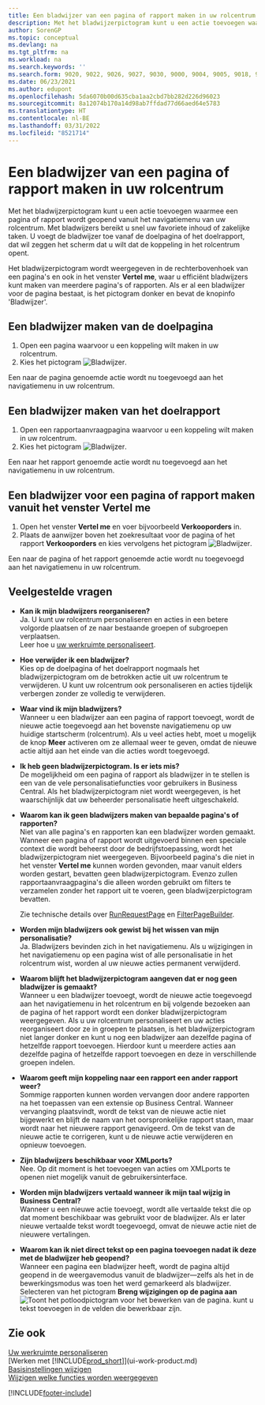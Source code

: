 ```yaml
---
title: Een bladwijzer van een pagina of rapport maken in uw rolcentrum
description: Met het bladwijzerpictogram kunt u een actie toevoegen waarmee een pagina of rapport wordt geopend vanuit het navigatiemenu van uw rolcentrum.
author: SorenGP
ms.topic: conceptual
ms.devlang: na
ms.tgt_pltfrm: na
ms.workload: na
ms.search.keywords: ''
ms.search.form: 9020, 9022, 9026, 9027, 9030, 9000, 9004, 9005, 9018, 9006, 9007, 9010, 9016, 9017
ms.date: 06/23/2021
ms.author: edupont
ms.openlocfilehash: 5da6070b00d635cba1aa2cbd7bb282d226d96023
ms.sourcegitcommit: 8a12074b170a14d98ab7ffdad77d66aed64e5783
ms.translationtype: HT
ms.contentlocale: nl-BE
ms.lasthandoff: 03/31/2022
ms.locfileid: "8521714"
---
```

# <a name="bookmark-a-page-or-report-on-your-role-center"></a>Een bladwijzer van een pagina of rapport maken in uw rolcentrum
Met het bladwijzerpictogram kunt u een actie toevoegen waarmee een pagina of rapport wordt geopend vanuit het navigatiemenu van uw rolcentrum. Met bladwijzers bereikt u snel uw favoriete inhoud of zakelijke taken. U voegt de bladwijzer toe vanaf de doelpagina of het doelrapport, dat wil zeggen het scherm dat u wilt dat de koppeling in het rolcentrum opent.

Het bladwijzerpictogram wordt weergegeven in de rechterbovenhoek van een pagina's en ook in het venster **Vertel me**, waar u efficiënt bladwijzers kunt maken van meerdere pagina's of rapporten. Als er al een bladwijzer voor de pagina bestaat, is het pictogram donker en bevat de knopinfo 'Bladwijzer'.

## <a name="to-bookmark-the-target-page"></a>Een bladwijzer maken van de doelpagina
1. Open een pagina waarvoor u een koppeling wilt maken in uw rolcentrum.
2. Kies het pictogram ![Bladwijzer](media/ui_bookmark_icon.png "Bladwijzer").  

Een naar de pagina genoemde actie wordt nu toegevoegd aan het navigatiemenu in uw rolcentrum.

## <a name="to-bookmark-the-target-report"></a>Een bladwijzer maken van het doelrapport
1. Open een rapportaanvraagpagina waarvoor u een koppeling wilt maken in uw rolcentrum.
2. Kies het pictogram ![Bladwijzer](media/ui_bookmark_icon.png "Bladwijzer").  

Een naar het rapport genoemde actie wordt nu toegevoegd aan het navigatiemenu in uw rolcentrum.

## <a name="to-bookmark-a-page-or-report-from-the-tell-me-window"></a>Een bladwijzer voor een pagina of rapport maken vanuit het venster Vertel me
1. Open het venster **Vertel me** en voer bijvoorbeeld **Verkooporders** in.
2. Plaats de aanwijzer boven het zoekresultaat voor de pagina of het rapport **Verkooporders** en kies vervolgens het pictogram ![Bladwijzer](media/ui_bookmark_icon.png "Bladwijzer").  

Een naar de pagina of het rapport genoemde actie wordt nu toegevoegd aan het navigatiemenu in uw rolcentrum.


## <a name="frequently-asked-questions"></a>Veelgestelde vragen  

- **Kan ik mijn bladwijzers reorganiseren?**  
Ja. U kunt uw rolcentrum personaliseren en acties in een betere volgorde plaatsen of ze naar bestaande groepen of subgroepen verplaatsen.  
Leer hoe u [uw werkruimte personaliseert](ui-personalization-user.md).

- **Hoe verwijder ik een bladwijzer?**  
Kies op de doelpagina of het doelrapport nogmaals het bladwijzerpictogram om de betrokken actie uit uw rolcentrum te verwijderen. U kunt uw rolcentrum ook personaliseren en acties tijdelijk verbergen zonder ze volledig te verwijderen.

- **Waar vind ik mijn bladwijzers?**  
Wanneer u een bladwijzer aan een pagina of rapport toevoegt, wordt de nieuwe actie toegevoegd aan het bovenste navigatiemenu op uw huidige startscherm (rolcentrum). Als u veel acties hebt, moet u mogelijk de knop **Meer** activeren om ze allemaal weer te geven, omdat de nieuwe actie altijd aan het einde van die acties wordt toegevoegd.
<!-- Should we add a screenshot here? -->

- **Ik heb geen bladwijzerpictogram. Is er iets mis?**  
De mogelijkheid om een pagina of rapport als bladwijzer in te stellen is een van de vele personalisatiefuncties voor gebruikers in Business Central. Als het bladwijzerpictogram niet wordt weergegeven, is het waarschijnlijk dat uw beheerder personalisatie heeft uitgeschakeld.

- **Waarom kan ik geen bladwijzers maken van bepaalde pagina's of rapporten?**  
Niet van alle pagina's en rapporten kan een bladwijzer worden gemaakt. Wanneer een pagina of rapport wordt uitgevoerd binnen een speciale context die wordt beheerst door de bedrijfstoepassing, wordt het bladwijzerpictogram niet weergegeven. Bijvoorbeeld pagina's die niet in het venster **Vertel me** kunnen worden gevonden, maar vanuit elders worden gestart, bevatten geen bladwijzerpictogram. Evenzo zullen rapportaanvraagpagina's die alleen worden gebruikt om filters te verzamelen zonder het rapport uit te voeren, geen bladwijzerpictogram bevatten.

  Zie technische details over [RunRequestPage](/dynamics365/business-central/dev-itpro/developer/methods-auto/report/reportinstance-runrequestpage-method) en [FilterPageBuilder](/dynamics365/business-central/dev-itpro/developer/methods-auto/filterpagebuilder/filterpagebuilder-data-type).

- **Worden mijn bladwijzers ook gewist bij het wissen van mijn personalisatie?**  
Ja. Bladwijzers bevinden zich in het navigatiemenu. Als u wijzigingen in het navigatiemenu op een pagina wist of alle personalisatie in het rolcentrum wist, worden al uw nieuwe acties permanent verwijderd.

- **Waarom blijft het bladwijzerpictogram aangeven dat er nog geen bladwijzer is gemaakt?**  
Wanneer u een bladwijzer toevoegt, wordt de nieuwe actie toegevoegd aan het navigatiemenu in het rolcentrum en bij volgende bezoeken aan de pagina of het rapport wordt een donker bladwijzerpictogram weergegeven. Als u uw rolcentrum personaliseert en uw acties reorganiseert door ze in groepen te plaatsen, is het bladwijzerpictogram niet langer donker en kunt u nog een bladwijzer aan dezelfde pagina of hetzelfde rapport toevoegen. Hierdoor kunt u meerdere acties aan dezelfde pagina of hetzelfde rapport toevoegen en deze in verschillende groepen indelen.

- **Waarom geeft mijn koppeling naar een rapport een ander rapport weer?**  
Sommige rapporten kunnen worden vervangen door andere rapporten na het toepassen van een extensie op Business Central. Wanneer vervanging plaatsvindt, wordt de tekst van de nieuwe actie niet bijgewerkt en blijft de naam van het oorspronkelijke rapport staan, maar wordt naar het nieuwere rapport genavigeerd. Om de tekst van de nieuwe actie te corrigeren, kunt u de nieuwe actie verwijderen en opnieuw toevoegen.
<!-- For more information on report substitution, see this link UNAVAILABLE AT THIS TIME -->

- **Zijn bladwijzers beschikbaar voor XMLports?**  
Nee. Op dit moment is het toevoegen van acties om XMLports te openen niet mogelijk vanuit de gebruikersinterface.

- **Worden mijn bladwijzers vertaald wanneer ik mijn taal wijzig in Business Central?**  
Wanneer u een nieuwe actie toevoegt, wordt alle vertaalde tekst die op dat moment beschikbaar was gebruikt voor de bladwijzer. Als er later nieuwe vertaalde tekst wordt toegevoegd, omvat de nieuwe actie niet de nieuwere vertalingen.

- **Waarom kan ik niet direct tekst op een pagina toevoegen nadat ik deze met de bladwijzer heb geopend?**<br> Wanneer een pagina een bladwijzer heeft, wordt de pagina altijd geopend in de weergavemodus vanuit de bladwijzer&mdash;zelfs als het in de bewerkingsmodus was toen het werd gemarkeerd als bladwijzer. Selecteren van het pictogram **Breng wijzigingen op de pagina aan** ![Toont het potloodpictogram voor het bewerken van de pagina.](media/edit-pencil.png) kunt u tekst toevoegen in de velden die bewerkbaar zijn.


## <a name="see-also"></a>Zie ook
[Uw werkruimte personaliseren](ui-personalization-user.md)  
[Werken met [!INCLUDE[prod_short](includes/prod_short.md)]](ui-work-product.md)  
[Basisinstellingen wijzigen](ui-change-basic-settings.md)  
[Wijzigen welke functies worden weergegeven](ui-experiences.md)  


[!INCLUDE[footer-include](includes/footer-banner.md)]